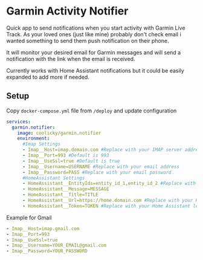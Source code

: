 # Garmin Activity Notifier

Quick app to send notifications when you start activity with Garmin Live Track.
As your loved ones (just like mine) probably don't check email i wanted something to send them push notification on their phone.

It will monitor your desired email for Garmin messages and will send a notification with the link when the email is received.

Currently works with Home Assistant notifications but it could be easily expanded to add more if needed.

## Setup

Copy `docker-compose.yml` file from `/deploy` and update configuration

```yml
services:
  garmin.notifier:
    image: coolicky/garmin.notifier
    environment:
      #Imap Settings
      - Imap__Host=imap.domain.com #Replace with your IMAP server address
      - Imap__Port=993 #Default is 993 
      - Imap__UseSsl=true #Default is true
      - Imap__Username=USERNAME #Replace with your email address
      - Imap__Password=PASS #Replace with your email password
      #HomeAssistant Settings
      - HomeAssistant__EntityIds=entity_id_1,entity_id_2 #Replace with your Home Assistant entity IDs (basically the mobile devices)
      - HomeAssistant__Message=MESSAGE
      - HomeAssistant__Title=TITLE
      - HomeAssistant__Url=https://home.domain.com #Replace with your Home Assistant URL
      - HomeAssistant__Token=TOKEN #Replace with your Home Assistant long-lived access token
```
Example for Gmail

```yml
- Imap__Host=imap.gmail.com
- Imap__Port=993
- Imap__UseSsl=true
- Imap__Username=YOUR_EMAIL@gmail.com
- Imap__Password=YOUR_PASSWORD
```
